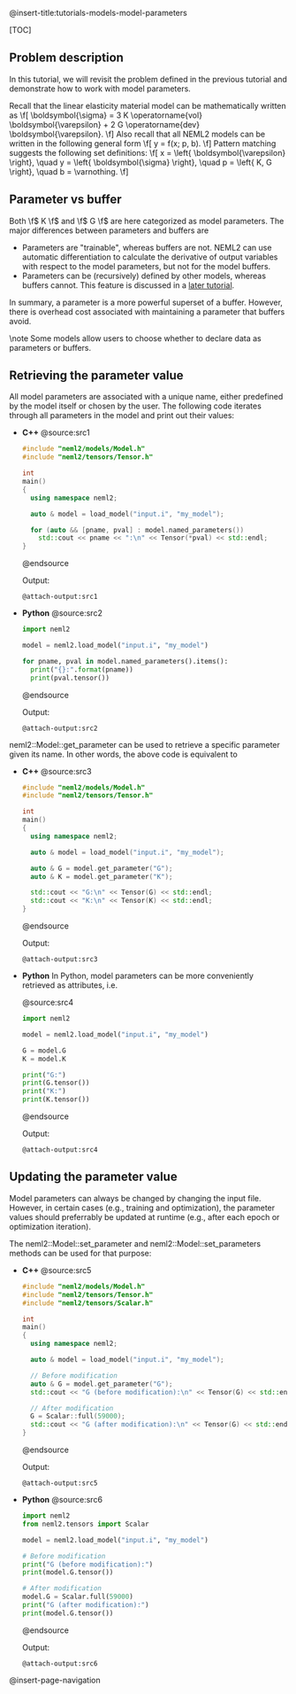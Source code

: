 @insert-title:tutorials-models-model-parameters

[TOC]

## Problem description

In this tutorial, we will revisit the problem defined in the previous tutorial and demonstrate how to work with model parameters.

Recall that the linear elasticity material model can be mathematically written as
\f[
  \boldsymbol{\sigma} = 3 K \operatorname{vol} \boldsymbol{\varepsilon} + 2 G \operatorname{dev} \boldsymbol{\varepsilon}.
\f]
Also recall that all NEML2 models can be written in the following general form
\f[
  y = f(x; p, b).
\f]
Pattern matching suggests the following set definitions:
\f[
  x = \left\{ \boldsymbol{\varepsilon} \right\}, \quad y = \left\{ \boldsymbol{\sigma} \right\}, \quad p = \left\{ K, G \right\}, \quad b = \varnothing.
\f]

## Parameter vs buffer

Both \f$ K \f$ and \f$ G \f$ are here categorized as model parameters. The major differences between parameters and buffers are
- Parameters are "trainable", whereas buffers are not. NEML2 can use automatic differentiation to calculate the derivative of output variables with respect to the model parameters, but not for the model buffers.
- Parameters can be (recursively) defined by other models, whereas buffers cannot. This feature is discussed in a [later tutorial](#tutorials-models-model-parameters-revisited).

In summary, a parameter is a more powerful superset of a buffer.  However, there is overhead cost associated with maintaining a parameter that buffers avoid.

\note
Some models allow users to choose whether to declare data as parameters or buffers.

## Retrieving the parameter value

All model parameters are associated with a unique name, either predefined by the model itself or chosen by the user. The following code iterates through all parameters in the model and print out their values:

<div class="tabbed">

- <b class="tab-title">C++</b>
  @source:src1
  ```cpp
  #include "neml2/models/Model.h"
  #include "neml2/tensors/Tensor.h"

  int
  main()
  {
    using namespace neml2;

    auto & model = load_model("input.i", "my_model");

    for (auto && [pname, pval] : model.named_parameters())
      std::cout << pname << ":\n" << Tensor(*pval) << std::endl;
  }
  ```
  @endsource

  Output:
  ```
  @attach-output:src1
  ```
- <b class="tab-title">Python</b>
  @source:src2
  ```python
  import neml2

  model = neml2.load_model("input.i", "my_model")

  for pname, pval in model.named_parameters().items():
    print("{}:".format(pname))
    print(pval.tensor())
  ```
  @endsource

  Output:
  ```
  @attach-output:src2
  ```

</div>

neml2::Model::get_parameter can be used to retrieve a specific parameter given its name. In other words, the above code is equivalent to

<div class="tabbed">

- <b class="tab-title">C++</b>
  @source:src3
  ```cpp
  #include "neml2/models/Model.h"
  #include "neml2/tensors/Tensor.h"

  int
  main()
  {
    using namespace neml2;

    auto & model = load_model("input.i", "my_model");

    auto & G = model.get_parameter("G");
    auto & K = model.get_parameter("K");

    std::cout << "G:\n" << Tensor(G) << std::endl;
    std::cout << "K:\n" << Tensor(K) << std::endl;
  }
  ```
  @endsource

  Output:
  ```
  @attach-output:src3
  ```
- <b class="tab-title">Python</b>
  In Python, model parameters can be more conveniently retrieved as attributes, i.e.

  @source:src4
  ```python
  import neml2

  model = neml2.load_model("input.i", "my_model")

  G = model.G
  K = model.K

  print("G:")
  print(G.tensor())
  print("K:")
  print(K.tensor())
  ```
  @endsource

  Output:
  ```
  @attach-output:src4
  ```

</div>

## Updating the parameter value

Model parameters can always be changed by changing the input file. However, in certain cases (e.g., training and optimization), the parameter values should preferrably be updated at runtime (e.g., after each epoch or optimization iteration).

The neml2::Model::set_parameter and neml2::Model::set_parameters methods can be used for that purpose:


<div class="tabbed">

- <b class="tab-title">C++</b>
  @source:src5
  ```cpp
  #include "neml2/models/Model.h"
  #include "neml2/tensors/Tensor.h"
  #include "neml2/tensors/Scalar.h"

  int
  main()
  {
    using namespace neml2;

    auto & model = load_model("input.i", "my_model");

    // Before modification
    auto & G = model.get_parameter("G");
    std::cout << "G (before modification):\n" << Tensor(G) << std::endl;

    // After modification
    G = Scalar::full(59000);
    std::cout << "G (after modification):\n" << Tensor(G) << std::endl;
  }
  ```
  @endsource

  Output:
  ```
  @attach-output:src5
  ```
- <b class="tab-title">Python</b>
  @source:src6
  ```python
  import neml2
  from neml2.tensors import Scalar

  model = neml2.load_model("input.i", "my_model")

  # Before modification
  print("G (before modification):")
  print(model.G.tensor())

  # After modification
  model.G = Scalar.full(59000)
  print("G (after modification):")
  print(model.G.tensor())
  ```
  @endsource

  Output:
  ```
  @attach-output:src6
  ```

</div>

@insert-page-navigation
